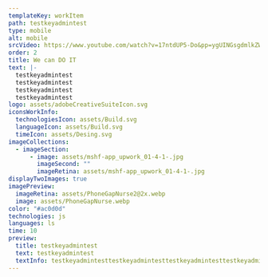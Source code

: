```yaml
---
templateKey: workItem
path: testkeyadmintest
type: mobile
alt: mobile
srcVideo: https://www.youtube.com/watch?v=17ntdUP5-Do&pp=ygUINGsgdmlkZW8%3D
order: 2
title: We can DO IT
text: |-
  testkeyadmintest
  testkeyadmintest
  testkeyadmintest
  testkeyadmintest
logo: assets/adobeCreativeSuiteIcon.svg
iconsWorkInfo:
  technologiesIcon: assets/Build.svg
  languageIcon: assets/Build.svg
  timeIcon: assets/Desing.svg
imageCollections:
  - imageSection:
      - image: assets/mshf-app_upwork_01-4-1-.jpg
        imageSecond: ""
        imageRetina: assets/mshf-app_upwork_01-4-1-.jpg
displayTwoImages: true
imagePreview:
  imageRetina: assets/PhoneGapNurse2@2x.webp
  image: assets/PhoneGapNurse.webp
color: "#ac0d0d"
technologies: js
languages: ls
time: 10
preview:
  title: testkeyadmintest
  text: testkeyadmintest
  textInfo: testkeyadmintesttestkeyadmintesttestkeyadmintesttestkeyadmintesttestkeyadmintesttestkeyadmintesttestkeyadmintest
---
```

